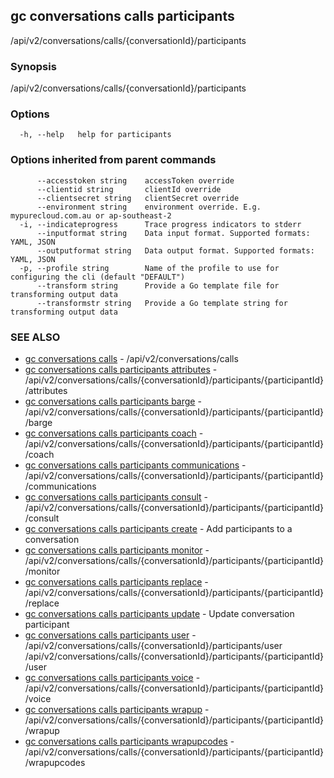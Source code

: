 ## gc conversations calls participants

/api/v2/conversations/calls/{conversationId}/participants

### Synopsis

/api/v2/conversations/calls/{conversationId}/participants

### Options

```
  -h, --help   help for participants
```

### Options inherited from parent commands

```
      --accesstoken string    accessToken override
      --clientid string       clientId override
      --clientsecret string   clientSecret override
      --environment string    environment override. E.g. mypurecloud.com.au or ap-southeast-2
  -i, --indicateprogress      Trace progress indicators to stderr
      --inputformat string    Data input format. Supported formats: YAML, JSON
      --outputformat string   Data output format. Supported formats: YAML, JSON
  -p, --profile string        Name of the profile to use for configuring the cli (default "DEFAULT")
      --transform string      Provide a Go template file for transforming output data
      --transformstr string   Provide a Go template string for transforming output data
```

### SEE ALSO

* [gc conversations calls](gc_conversations_calls.html)	 - /api/v2/conversations/calls
* [gc conversations calls participants attributes](gc_conversations_calls_participants_attributes.html)	 - /api/v2/conversations/calls/{conversationId}/participants/{participantId}/attributes
* [gc conversations calls participants barge](gc_conversations_calls_participants_barge.html)	 - /api/v2/conversations/calls/{conversationId}/participants/{participantId}/barge
* [gc conversations calls participants coach](gc_conversations_calls_participants_coach.html)	 - /api/v2/conversations/calls/{conversationId}/participants/{participantId}/coach
* [gc conversations calls participants communications](gc_conversations_calls_participants_communications.html)	 - /api/v2/conversations/calls/{conversationId}/participants/{participantId}/communications
* [gc conversations calls participants consult](gc_conversations_calls_participants_consult.html)	 - /api/v2/conversations/calls/{conversationId}/participants/{participantId}/consult
* [gc conversations calls participants create](gc_conversations_calls_participants_create.html)	 - Add participants to a conversation
* [gc conversations calls participants monitor](gc_conversations_calls_participants_monitor.html)	 - /api/v2/conversations/calls/{conversationId}/participants/{participantId}/monitor
* [gc conversations calls participants replace](gc_conversations_calls_participants_replace.html)	 - /api/v2/conversations/calls/{conversationId}/participants/{participantId}/replace
* [gc conversations calls participants update](gc_conversations_calls_participants_update.html)	 - Update conversation participant
* [gc conversations calls participants user](gc_conversations_calls_participants_user.html)	 - /api/v2/conversations/calls/{conversationId}/participants/user /api/v2/conversations/calls/{conversationId}/participants/{participantId}/user
* [gc conversations calls participants voice](gc_conversations_calls_participants_voice.html)	 - /api/v2/conversations/calls/{conversationId}/participants/{participantId}/voice
* [gc conversations calls participants wrapup](gc_conversations_calls_participants_wrapup.html)	 - /api/v2/conversations/calls/{conversationId}/participants/{participantId}/wrapup
* [gc conversations calls participants wrapupcodes](gc_conversations_calls_participants_wrapupcodes.html)	 - /api/v2/conversations/calls/{conversationId}/participants/{participantId}/wrapupcodes


